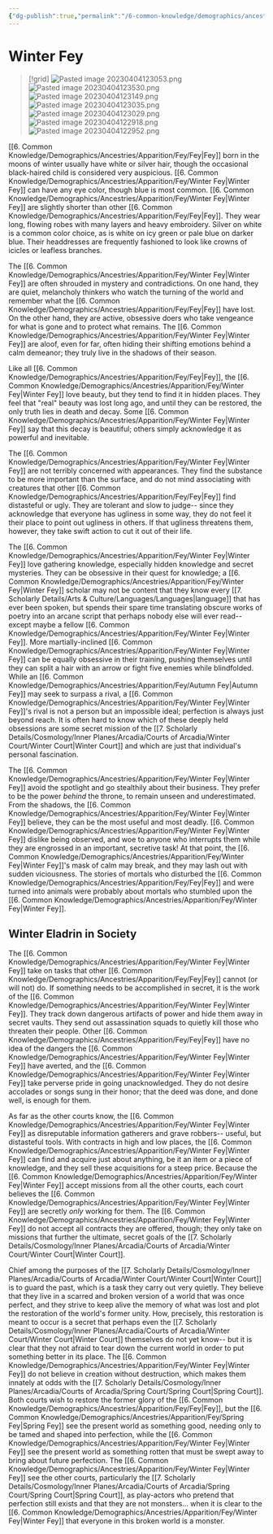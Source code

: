 ```yaml
---
{"dg-publish":true,"permalink":"/6-common-knowledge/demographics/ancestries/apparition/fey/winter-fey/","noteIcon":""}
---
```


# Winter Fey

>[!grid]
>![Pasted image 20230404123053.png](/img/user/x.%20Assets/Attachments/Pasted%20image%2020230404123053.png)
>![Pasted image 20230404123530.png](/img/user/x.%20Assets/Attachments/Pasted%20image%2020230404123530.png)
>![Pasted image 20230404123149.png](/img/user/x.%20Assets/Attachments/Pasted%20image%2020230404123149.png)
>![Pasted image 20230404123035.png](/img/user/x.%20Assets/Attachments/Pasted%20image%2020230404123035.png)
>![Pasted image 20230404123029.png](/img/user/x.%20Assets/Attachments/Pasted%20image%2020230404123029.png)
>![Pasted image 20230404122918.png](/img/user/x.%20Assets/Attachments/Pasted%20image%2020230404122918.png)
>![Pasted image 20230404122952.png](/img/user/x.%20Assets/Attachments/Pasted%20image%2020230404122952.png)

[[6. Common Knowledge/Demographics/Ancestries/Apparition/Fey/Fey\|Fey]] born in the moons of winter usually have white or silver hair, though the occasional black-haired child is considered very auspicious. [[6. Common Knowledge/Demographics/Ancestries/Apparition/Fey/Winter Fey\|Winter Fey]] can have any eye color, though blue is most common. [[6. Common Knowledge/Demographics/Ancestries/Apparition/Fey/Winter Fey\|Winter Fey]] are slightly shorter than other [[6. Common Knowledge/Demographics/Ancestries/Apparition/Fey/Fey\|Fey]]. They wear long, flowing robes with many layers and heavy embroidery. Silver on white is a common color choice, as is white on icy green or pale blue on darker blue. Their headdresses are frequently fashioned to look like crowns of icicles or leafless branches. 

The [[6. Common Knowledge/Demographics/Ancestries/Apparition/Fey/Winter Fey\|Winter Fey]] are often shrouded in mystery and contradictions. On one hand, they are quiet, melancholy thinkers who watch the turning of the world and remember what the [[6. Common Knowledge/Demographics/Ancestries/Apparition/Fey/Fey\|Fey]] have lost. On the other hand, they are active, obsessive doers who take vengeance for what is gone and to protect what remains. The [[6. Common Knowledge/Demographics/Ancestries/Apparition/Fey/Winter Fey\|Winter Fey]] are aloof, even for far, often hiding their shifting emotions behind a calm demeanor; they truly live in the shadows of their season. 

Like all [[6. Common Knowledge/Demographics/Ancestries/Apparition/Fey/Fey\|Fey]], the [[6. Common Knowledge/Demographics/Ancestries/Apparition/Fey/Winter Fey\|Winter Fey]] love beauty, but they tend to find it in hidden places. They feel that "real" beauty was lost long ago, and until they can be restored, the only truth lies in death and decay. Some [[6. Common Knowledge/Demographics/Ancestries/Apparition/Fey/Winter Fey\|Winter Fey]] say that this decay is beautiful; others simply acknowledge it as powerful and inevitable. 

The [[6. Common Knowledge/Demographics/Ancestries/Apparition/Fey/Winter Fey\|Winter Fey]] are not terribly concerned with appearances. They find the substance to be more important than the surface, and do not mind associating with creatures that other [[6. Common Knowledge/Demographics/Ancestries/Apparition/Fey/Fey\|Fey]] find distasteful or ugly. They are tolerant and slow to judge-- since they acknowledge that everyone has ugliness in some way, they do not feel it their place to point out ugliness in others. If that ugliness threatens them, however, they take swift action to cut it out of their life. 

The [[6. Common Knowledge/Demographics/Ancestries/Apparition/Fey/Winter Fey\|Winter Fey]] love gathering knowledge, especially hidden knowledge and secret mysteries. They can be obsessive in their quest for knowledge; a [[6. Common Knowledge/Demographics/Ancestries/Apparition/Fey/Winter Fey\|Winter Fey]] scholar may not be content that they know every [[7. Scholarly Details/Arts & Culture/Languages/Languages\|language]] that has ever been spoken, but spends their spare time translating obscure works of poetry into an arcane script that perhaps nobody else will ever read-- except maybe a fellow [[6. Common Knowledge/Demographics/Ancestries/Apparition/Fey/Winter Fey\|Winter Fey]]. More martially-inclined [[6. Common Knowledge/Demographics/Ancestries/Apparition/Fey/Winter Fey\|Winter Fey]] can be equally obsessive in their training, pushing themselves until they can split a hair with an arrow or fight five enemies while blindfolded. While an [[6. Common Knowledge/Demographics/Ancestries/Apparition/Fey/Autumn Fey\|Autumn Fey]] may seek to surpass a rival, a [[6. Common Knowledge/Demographics/Ancestries/Apparition/Fey/Winter Fey\|Winter Fey]]'s rival is not a person but an impossible ideal; perfection is always just beyond reach. It is often hard to know which of these deeply held obsessions are some secret mission of the [[7. Scholarly Details/Cosmology/Inner Planes/Arcadia/Courts of Arcadia/Winter Court/Winter Court\|Winter Court]] and which are just that individual's personal fascination. 

The [[6. Common Knowledge/Demographics/Ancestries/Apparition/Fey/Winter Fey\|Winter Fey]] avoid the spotlight and go stealthily about their business. They prefer to be the power *behind* the throne, to remain unseen and underestimated. From the shadows, the [[6. Common Knowledge/Demographics/Ancestries/Apparition/Fey/Winter Fey\|Winter Fey]] believe, they can be the most useful and most deadly. [[6. Common Knowledge/Demographics/Ancestries/Apparition/Fey/Winter Fey\|Winter Fey]] dislike being observed, and woe to anyone who interrupts them while they are engrossed in an important, secretive task! At that point, the [[6. Common Knowledge/Demographics/Ancestries/Apparition/Fey/Winter Fey\|Winter Fey]]'s mask of calm may break, and they may lash out with sudden viciousness. The stories of mortals who disturbed the [[6. Common Knowledge/Demographics/Ancestries/Apparition/Fey/Fey\|Fey]] and were turned into animals were probably about mortals who stumbled upon the [[6. Common Knowledge/Demographics/Ancestries/Apparition/Fey/Winter Fey\|Winter Fey]]. 

## Winter Eladrin in Society 

The [[6. Common Knowledge/Demographics/Ancestries/Apparition/Fey/Winter Fey\|Winter Fey]] take on tasks that other [[6. Common Knowledge/Demographics/Ancestries/Apparition/Fey/Fey\|Fey]] cannot (or will not) do. If something needs to be accomplished in secret, it is the work of the [[6. Common Knowledge/Demographics/Ancestries/Apparition/Fey/Winter Fey\|Winter Fey]]. They track down dangerous artifacts of power and hide them away in secret vaults. They send out assassination squads to quietly kill those who threaten their people. Other [[6. Common Knowledge/Demographics/Ancestries/Apparition/Fey/Fey\|Fey]] have no idea of the dangers the [[6. Common Knowledge/Demographics/Ancestries/Apparition/Fey/Winter Fey\|Winter Fey]] have averted, and the [[6. Common Knowledge/Demographics/Ancestries/Apparition/Fey/Winter Fey\|Winter Fey]] take perverse pride in going unacknowledged. They do not desire accolades or songs sung in their honor; that the deed was done, and done well, is enough for them. 

As far as the other courts know, the [[6. Common Knowledge/Demographics/Ancestries/Apparition/Fey/Winter Fey\|Winter Fey]] as disreputable information gatherers and grave robbers-- useful, but distasteful tools. With contracts in high and low places, the [[6. Common Knowledge/Demographics/Ancestries/Apparition/Fey/Winter Fey\|Winter Fey]] can find and acquire just about anything, be it an item or a piece of knowledge, and they sell these acquisitions for a steep price. Because the [[6. Common Knowledge/Demographics/Ancestries/Apparition/Fey/Winter Fey\|Winter Fey]] accept missions from all the other courts, each court believes the [[6. Common Knowledge/Demographics/Ancestries/Apparition/Fey/Winter Fey\|Winter Fey]] are secretly *only* working for them. The [[6. Common Knowledge/Demographics/Ancestries/Apparition/Fey/Winter Fey\|Winter Fey]] do not accept all contracts they are offered, though; they only take on missions that further the ultimate, secret goals of the [[7. Scholarly Details/Cosmology/Inner Planes/Arcadia/Courts of Arcadia/Winter Court/Winter Court\|Winter Court]].

Chief among the purposes of the [[7. Scholarly Details/Cosmology/Inner Planes/Arcadia/Courts of Arcadia/Winter Court/Winter Court\|Winter Court]] is to guard the past, which is a task they carry out very quietly. They believe that they live in a scarred and broken version of a world that was once perfect, and they strive to keep alive the memory of what was lost and plot the restoration of the world's former unity. How, precisely, this restoration is meant to occur is a secret that perhaps even the [[7. Scholarly Details/Cosmology/Inner Planes/Arcadia/Courts of Arcadia/Winter Court/Winter Court\|Winter Court]] themselves do not yet know-- but it is clear that they not afraid to tear down the current world in order to put something better in its place. The [[6. Common Knowledge/Demographics/Ancestries/Apparition/Fey/Winter Fey\|Winter Fey]] do not believe in creation without destruction, which makes them innately at odds with the [[7. Scholarly Details/Cosmology/Inner Planes/Arcadia/Courts of Arcadia/Spring Court/Spring Court\|Spring Court]]. Both courts wish to restore the former glory of the [[6. Common Knowledge/Demographics/Ancestries/Apparition/Fey/Fey\|Fey]], but the [[6. Common Knowledge/Demographics/Ancestries/Apparition/Fey/Spring Fey\|Spring Fey]] see the present world as something good, needing only to be tamed and shaped into perfection, while the [[6. Common Knowledge/Demographics/Ancestries/Apparition/Fey/Winter Fey\|Winter Fey]] see the present world as something rotten that must be swept away to bring about future perfection. The [[6. Common Knowledge/Demographics/Ancestries/Apparition/Fey/Winter Fey\|Winter Fey]] see the other courts, particularly the [[7. Scholarly Details/Cosmology/Inner Planes/Arcadia/Courts of Arcadia/Spring Court/Spring Court\|Spring Court]], as play-actors who pretend that perfection still exists and that they are not monsters... when it is clear to the [[6. Common Knowledge/Demographics/Ancestries/Apparition/Fey/Winter Fey\|Winter Fey]] that everyone in this broken world is a monster. 